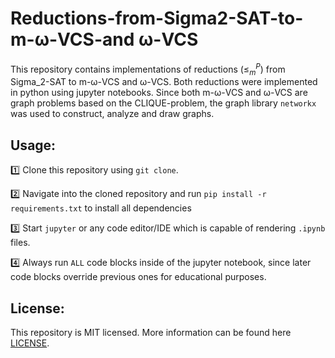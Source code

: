 # Reductions-from-Sigma2-SAT-to-m-ω-VCS-and ω-VCS

This repository contains implementations of reductions ($\leq^P_m$) from Sigma_2-SAT to m-ω-VCS and ω-VCS. Both reductions were implemented in python using jupyter notebooks. Since both m-ω-VCS and ω-VCS are graph problems based on the CLIQUE-problem, the graph library `networkx` was used to construct, analyze and draw graphs.

## Usage:

1️⃣ Clone this repository using `git clone`.

2️⃣ Navigate into the cloned repository and run `pip install -r requirements.txt` to install all dependencies

3️⃣ Start `jupyter` or any code editor/IDE which is capable of rendering `.ipynb` files.

4️⃣ Always run `ALL` code blocks inside of the jupyter notebook, since later code blocks override previous ones for educational purposes.



## License:

This repository is MIT licensed. More information can be found here [LICENSE](https://github.com/MarcoSteinke/Reductions-from-Sigma2-SAT-to-m-omega-vertex-cost-of-stability-and-omega-vertex-cost-of-stability/blob/main/LICENSE).
